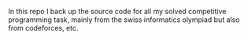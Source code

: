 In this repo I back up the source code for all my solved competitive programming task, mainly from the swiss informatics olympiad but also from codeforces, etc.
